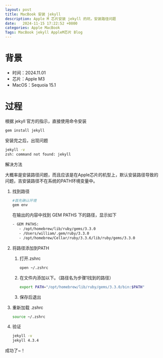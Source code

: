 ```yaml
---
layout: post
title: MacBook 安装 jekyll 
description: Apple M 芯片安装 jekyll 的坑，安装路径问题
date:   2024-11-15 17:22:52 +0800
categories: Apple MacBook 
Tags: MacBook jekyll AppleM芯片 Blog
---
```


# 背景

- 时间：2024.11.01
- 芯片：Apple M3
- MacOS：Sequoia 15.1

# 过程

根据 jekyll 官方的指示，直接使用命令安装

```bash
gem install jekyll
```



安装完之后，出现问题

```bash
jekyll -v
zsh: command not found: jekyll
```



解决方法

大概率是安装路径问题，而且应该是在Apple芯片的机型上，默认安装路径导致的问题，吉安装路径不在系统的PATH环境变量中。

1. 找到路径

	```bash
	#首先确认环境
	gem env
	```

	在输出的内容中找到 GEM PATHS 下的路径，显示如下

	```bash
   - GEM PATHS:
       - /opt/homebrew/lib/ruby/gems/3.3.0
       - /Users/william/.gem/ruby/3.3.0
       - /opt/homebrew/Cellar/ruby/3.3.6/lib/ruby/gems/3.3.0
   ```


2. 将路径添加到PATH


      1. 打开.zshrc
    
         ```bash
         open ~/.zshrc
         ```
    
      1. 在文件内添加以下。（路径名为步骤1找到的路径）
    
         ```bash
         export PATH="/opt/homebrew/lib/ruby/gems/3.3.0/bin:$PATH"
         ```
    
      3. 保存后退出

3. 重新加载 .zshrc

   ```bash
   source ~/.zshrc
   ```

   

3. 验证

   ```bash
   jekyll -v
   jekyll 4.3.4
   ```



成功了~！
